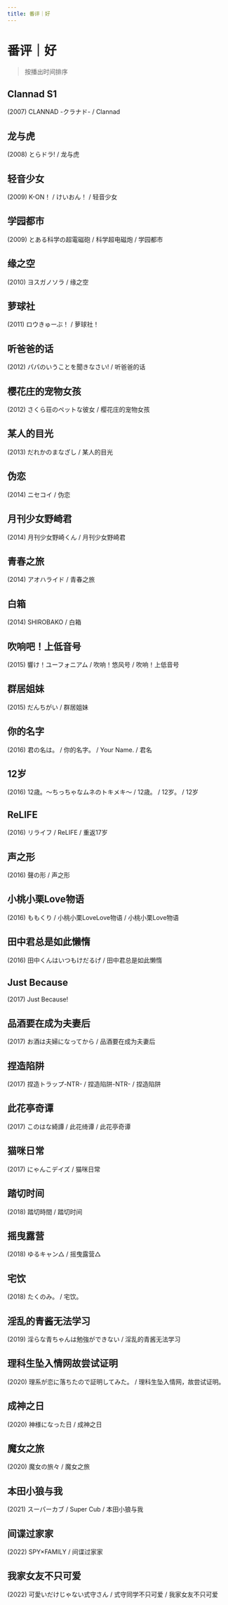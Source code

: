 ```yaml
---
title: 番评｜好
---
```


# 番评｜好

> 按播出时间排序

## Clannad S1

(2007) CLANNAD -クラナド- / Clannad

## 龙与虎

(2008) とらドラ! / 龙与虎

## 轻音少女

(2009) K-ON！ / けいおん！ / 轻音少女

## 学园都市

(2009) とある科学の超電磁砲 / 科学超电磁炮 / 学园都市

## 缘之空

(2010) ヨスガノソラ / 缘之空

## 萝球社

(2011) ロウきゅーぶ！ / 萝球社！

## 听爸爸的话

(2012) パパのいうことを聞きなさい! / 听爸爸的话

## 樱花庄的宠物女孩

(2012) さくら荘のペットな彼女 / 樱花庄的宠物女孩

## 某人的目光

(2013) だれかのまなざし / 某人的目光

## 伪恋

(2014) ニセコイ / 伪恋

## 月刊少女野崎君

(2014) 月刊少女野崎くん / 月刊少女野崎君

## 青春之旅

(2014) アオハライド / 青春之旅

## 白箱

(2014) SHIROBAKO / 白箱

## 吹响吧！上低音号

(2015) 響け！ユーフォニアム / 吹响！悠风号 / 吹响！上低音号

## 群居姐妹

(2015) だんちがい / 群居姐妹

## 你的名字

(2016) 君の名は。 / 你的名字。 / Your Name. / 君名

## 12岁

(2016) 12歳。～ちっちゃなムネのトキメキ～ / 12歳。 / 12岁。 / 12岁

## ReLIFE

(2016) リライフ / ReLIFE / 重返17岁

## 声之形

(2016) 聲の形 / 声之形

## 小桃小栗Love物语

(2016) ももくり / 小桃小栗LoveLove物语 / 小桃小栗Love物语

## 田中君总是如此懒惰

(2016) 田中くんはいつもけだるげ / 田中君总是如此懒惰

## Just Because

(2017) Just Because!

## 品酒要在成为夫妻后

(2017) お酒は夫婦になってから / 品酒要在成为夫妻后

## 捏造陷阱

(2017) 捏造トラップ-NTR- / 捏造陷阱-NTR- / 捏造陷阱

## 此花亭奇谭

(2017) このはな綺譚 / 此花绮谭 / 此花亭奇谭

## 猫咪日常

(2017) にゃんこデイズ / 猫咪日常

## 踏切时间

(2018) 踏切時間 / 踏切时间

## 摇曳露营

(2018) ゆるキャン△ / 摇曳露营△

## 宅饮

(2018) たくのみ。 / 宅饮。

## 淫乱的青酱无法学习

(2019) 淫らな青ちゃんは勉強ができない / 淫乱的青酱无法学习

## 理科生坠入情网故尝试证明

(2020) 理系が恋に落ちたので証明してみた。 / 理科生坠入情网，故尝试证明。

## 成神之日

(2020) 神様になった日 / 成神之日

## 魔女之旅

(2020) 魔女の旅々 / 魔女之旅

## 本田小狼与我

(2021) スーパーカブ / Super Cub / 本田小狼与我

## 间谍过家家

(2022) SPY×FAMILY / 间谍过家家

## 我家女友不只可爱

(2022) 可愛いだけじゃない式守さん / 式守同学不只可爱 / 我家女友不只可爱
